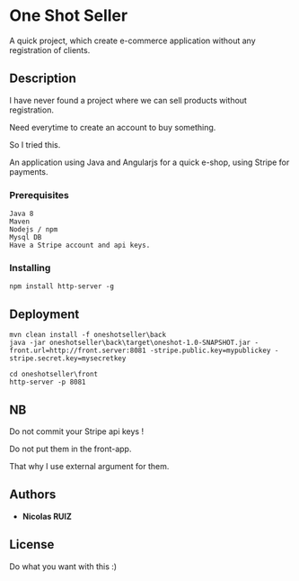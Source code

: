 # One Shot Seller

A quick project, which create e-commerce application without any registration of clients.

## Description

I have never found a project where we can sell products without registration.

Need everytime to create an account to buy something. 

So I tried this.

An application using Java and Angularjs for a quick e-shop, using Stripe for payments.

### Prerequisites
```
Java 8
Maven
Nodejs / npm
Mysql DB
Have a Stripe account and api keys.
```

### Installing
```
npm install http-server -g
```

## Deployment

```
mvn clean install -f oneshotseller\back
java -jar oneshotseller\back\target\oneshot-1.0-SNAPSHOT.jar -front.url=http://front.server:8081 -stripe.public.key=mypublickey -stripe.secret.key=mysecretkey

cd oneshotseller\front
http-server -p 8081

```
## NB
Do not commit your Stripe api keys !

Do not put them in the front-app.

That why I use external argument for them.

## Authors

* **Nicolas RUIZ**

## License

Do what you want with this :)
